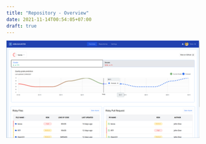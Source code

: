 ```yaml
---
title: "Repository - Overview"
date: 2021-11-14T00:54:05+07:00
draft: true
---
```



![page screenshot](/screenshots/page-repository-overview.png "screenshot")



